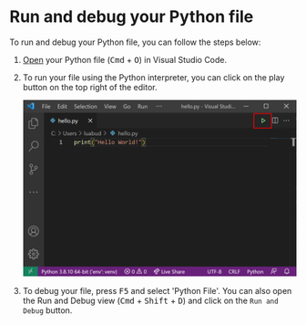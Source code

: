 # Run and debug your Python file

To run and debug your Python file, you can follow the steps below:

1. [Open](command:workbench.action.files.openFile) your Python file (<kbd>Cmd</kbd> + <kbd>O</kbd>) in Visual Studio Code.

2. To run your file using the Python interpreter, you can click on the play button on the top right of the editor.

    <img src="play-button-dark.png"  scale=0.5>

3. To debug your file,  press <kbd>F5</kbd> and select 'Python File'. You can also open the Run and Debug view (<kbd>Cmd</kbd> + <kbd>Shift</kbd> + <kbd>D</kbd>) and click on the `Run and Debug` button.
